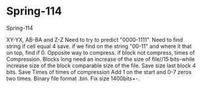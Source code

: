 # Spring-114
Spring-114

XY-YX, AB-BA and Z-Z Need to try to predict "0000-1111". Need to find string if cell equal 4 save. if we find on the string "00-11" and where it that on top, find if 0. Opposite way to compress. if block not compress, times of Compression. Blocks long need an increase of the size of file//15 bits-while increase size of the block comparable size of the file. Save size last block 4 bits. Save Times of times of compression Add 1 on the start and 0-7 zeros two times. Binary file format .bin. Fix size 1400bits+-.


